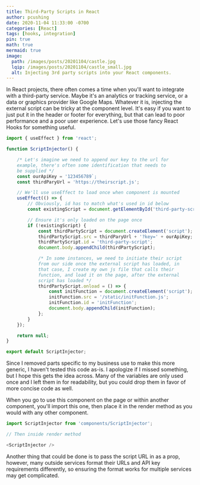 ```yaml
---
title: Third-Party Scripts in React
author: pcushing
date: 2020-11-04 11:33:00 -0700
categories: [React]
tags: [hooks, integration]
pin: true
math: true
mermaid: true
image:
  path: /images/posts/20201104/castle.jpg
  lqip: /images/posts/20201104/castle_small.jpg
  alt: Injecting 3rd party scripts into your React components.
---
```


In React projects, there often comes a time when you'll want to integrate with a third-party service. Maybe it's an analytics or tracking service, or a data or graphics provider like Google Maps. Whatever it is, injecting the external script can be tricky at the component level. It's easy if you want to just put it in the header or footer for everything, but that can lead to poor performance and a poor user experience. Let's use those fancy React Hooks for something useful.

```javascript
import { useEffect } from 'react';

function ScriptInjector() {

    /* Let's imagine we need to append our key to the url for 
    example, there's often some identification that needs to 
    be supplied */
    const ourApiKey = '123456789`;
    const thirdParyUrl = 'https://theirscript.js';

    // We'll use useEffect to load once when component is mounted
    useEffect(() => {
        // Obviously, id has to match what's used in id below
        const existingScript = document.getElementById('third-party-script');

        // Ensure it's only loaded on the page once
        if (!existingScript) {
            const thirdPartyScript = document.createElement('script');
            thirdPartyScript.src = thirdParyUrl + '?key=' + ourApiKey;
            thirdPartyScript.id = 'third-party-script';
            document.body.appendChild(thirdPartyScript);

            /* In some instances, we need to initiate their script 
            from our side once the external script has loaded, in 
            that case, I create my own js file that calls their 
            function, and load it on the page, after the external 
            script has loaded */
            thirdPartyScript.onload = () => {
                const initFunction = document.createElement('script');
                initFunction.src = '/static/initFunction.js';
                initFunction.id = 'initFunction';
                document.body.appendChild(initFunction);
            };
        }
    });

    return null;
}

export default ScriptInjector;
```

Since I removed parts specific to my business use to make this more generic, I haven't tested this code as-is. I apologize if I missed something, but I hope this gets the idea across. Many of the variables are only used once and I left them in for readability, but you could drop them in favor of more concise code as well.

When you go to use this component on the page or within another component, you'll import this one, then place it in the render method as you would with any other component.

```javascript
import ScriptInjector from 'components/ScriptInjector';

// Then inside render method

<ScriptInjector />

```

Another thing that could be done is to pass the script URL in as a prop, however, many outside services format their URLs and API key requirements differently, so ensuring the format works for multiple services may get complicated.

